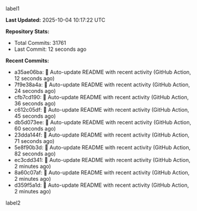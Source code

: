 
label1 
<!-- ACTIVITY_START -->
**Last Updated:** 2025-10-04 10:17:22 UTC

**Repository Stats:**
- Total Commits: 31761
- Last Commit: 12 seconds ago

**Recent Commits:**
- a35ae06ba: 🤖 Auto-update README with recent activity (GitHub Action, 12 seconds ago)
- 7f9e38a4a: 🤖 Auto-update README with recent activity (GitHub Action, 24 seconds ago)
- cfb7cd190: 🤖 Auto-update README with recent activity (GitHub Action, 36 seconds ago)
- c612c05df: 🤖 Auto-update README with recent activity (GitHub Action, 45 seconds ago)
- db5d073ee: 🤖 Auto-update README with recent activity (GitHub Action, 60 seconds ago)
- 23dda144f: 🤖 Auto-update README with recent activity (GitHub Action, 71 seconds ago)
- 5e8f90b3d: 🤖 Auto-update README with recent activity (GitHub Action, 82 seconds ago)
- ec3cdd341: 🤖 Auto-update README with recent activity (GitHub Action, 2 minutes ago)
- 8a60c07af: 🤖 Auto-update README with recent activity (GitHub Action, 2 minutes ago)
- d359f5a1d: 🤖 Auto-update README with recent activity (GitHub Action, 2 minutes ago)
<!-- ACTIVITY_END -->

label2
